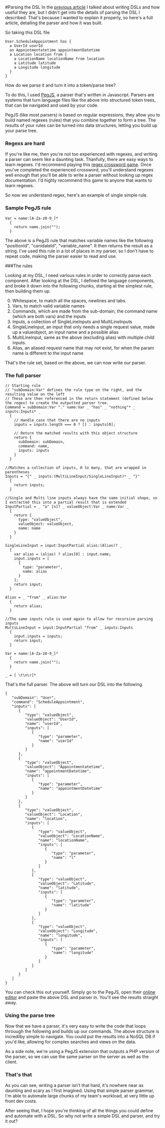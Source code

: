 
#Parsing the DSL
In the [previous article](https://github.com/barryosull/articles/blob/master/dsls/1.1.Write%20DSLs%20and%20code%20faster.md) I talked about writing DSLs and how useful they are, but I didn't get into the details of parsing the DSL I described. That's because I wanted to explain it properly, so here's a full article, detailing the parser and how it was built.

So taking this DSL file
```
User.ScheduleAppointment has { 
  a UserId userId 
  an Appointmentatetime appointmentDatetime
  a Location location from {
    a LocationName locationName from location
    a Latitude latitude
    a Longitude longitude
  }
}
```

How do we parse it and turn it into a token/parse tree?

To do this, I used [PegJS](http://pegjs.org/), a parser that's written in Javascript. Parsers are systems that turn language files like the above into structured token trees, that can be navigated and used by your code.

PegJS (like most parsers) is based on regular expressions, they allow you to build named regexes (rules) that you combine together to form a tree. The results of your rules can be turned into data structures, letting you build up your parse tree.

### Regexs are hard
If you're like me, then you're not too experienced with regexes, and writing a parser can seem like a daunting task. Thanfully, there are easy ways to learn regexes. I'd recommend playing this [regex crossword game](https://regexcrossword.com/). Once you've completed the experienced crossword, you'll understand regexes well enough that you'll be able to write a parser without looking up regex documentation. I'd highly recommend this game to anyone that wants to learn regexes.

So now we understand regex, here's an example of single simple rule.

### Sample PegJS rule
```
Var = name:[A-Za-z0-9_]*
  {
    return name.join("");
  }
```

The above is a PegJS rule that matches variable names like the following "positionId", "canidateId", "variable_name".
It then returns the result as a string. I've used this rule in a lot of places in my parser, so I don't have to repeat code, making the parser easier to read and use.

###The rules

Looking at my DSL, I need various rules in order to correctly parse each component. After looking at the DSL, I defined the language components, and broke it down into the following chunks, starting at the simplest rule, then building them up.

0. Whitespace, to match all the spaces, newlines and tabs.
0. Vars, to match valid variable names
0. Commands, which are made from the sub-domain, the command name (which are both vars) and the inputs
0. Inputs, a collection of SingleLineInputs and MultiLineInputs
0. SingleLineInput, an input that only needs a single request value, made up a valueobject, an input name and a possible alias
0. MultiLineInput, same as the above (excluding alias) with multiple child inputs.
0. Alias, an aliased request name that may not exist, for when the param name is different to the input name

That's the rule set, based on the above, we can now write our parser.

### The full parser

```
// Starting rule
// "subDomain:Var" defines the rule type on the right, and the resulting value on the left
// These are then referenced in the return statement (defined below the regex) to create the outputted parser tree.
Command = subDomain:Var "." name:Var _ "has" _ "nothing"* _ inputs:Inputs* _
  {
    // Handle case that there are no inputs
    inputs = inputs.length === 0 ? [] : inputs[0];

    // Return the matched results with this object structure
    return {
      subDomain: subDomain,
      command: name,
      inputs: inputs
    }
  }
 
//Matches a collection of inputs, 0 to many, that are wrapped in parentheses
Inputs = "{" _ inputs:(MultiLineInput/SingleLineInput)* _ "}"
  {
    return inputs;
  }

//Single and Multi line inputs always have the same initial shape, so I extracted this into a partial result that is extended
InputPartial = _ "a" [n]? _ valueObject:Var _ name:Var _
  {
    return {
      type: "valueObject",
      valueObject: valueObject,
      name: name
    }
  }

SingleLineInput = input:InputPartial alias:(Alias)? _
  {
    var alias = (alias) ? alias[0] : input.name;
    input.inputs = [
      {
        type: "parameter",
        name: alias
      }	
    ];
    return input;
  }
    
Alias = _ "from" _ alias:Var 
  {
    return alias;
  }
  
//The same inputs rule is used again to allow for recursive parsing inputs
MultiLineInput = input:InputPartial "from" _ inputs:Inputs
  {
    input.inputs = inputs;
    return input;
  }

Var = name:[A-Za-z0-9_]*
  {
    return name.join("");
  }

_ = [ \t\n\r]*
```

That's the full parser. The above will turn our DSL into the following.

```
{
   "subDomain": "User",
   "command": "ScheduleAppointment",
   "inputs": [
      {
         "type": "valueObject",
         "valueObject": "UserId",
         "name": "userId",
         "inputs": [
            {
               "type": "parameter",
               "name": "userId"
            }
         ]
      },
      {
         "type": "valueObject",
         "valueObject": "Appointmentatetime",
         "name": "appointmentDatetime",
         "inputs": [
            {
               "type": "parameter",
               "name": "appointmentDatetime"
            }
         ]
      },
      {
         "type": "valueObject",
         "valueObject": "Location",
         "name": "location",
         "inputs": [
            {
               "type": "valueObject",
               "valueObject": "LocationName",
               "name": "locationName",
               "inputs": [
                  {
                     "type": "parameter",
                     "name": "l"
                  }
               ]
            },
            {
               "type": "valueObject",
               "valueObject": "Latitude",
               "name": "latitude",
               "inputs": [
                  {
                     "type": "parameter",
                     "name": "latitude"
                  }
               ]
            },
            {
               "type": "valueObject",
               "valueObject": "Longitude",
               "name": "longitude",
               "inputs": [
                  {
                     "type": "parameter",
                     "name": "longitude"
                  }
               ]
            }
         ]
      }
   ]
}
```

You can check this out yourself. Simply go to the PegJS, open their [online editor](http://pegjs.org/online) and paste the above DSL and parser in. You'll see the results straight away.

### Using the parse tree
Now that we have a parser, it's very easy to write the code that loops throuugh the following and builds up our commands. The above structure is incredilby simple to navigate. You could put the results into a NoSQL DB if you'd like, allowing for complex searches and views on the data.

As a side note, we're using a PegJS extension that outputs a PHP version of the parser, so we can use the same parser on the server as well as the client.

### That's that
As you can see, writing a parser isn't that hard, it's nowhere near as daunting and scary as I first imagined. Using that simple parser grammar, I'm able to automate large chunks of my team's workload, at very little up front dev costs.

After seeing that, I hope you're thinking of all the things you could define and automate with a DSL. So why not write a simple DSL and parser, and try it out?

